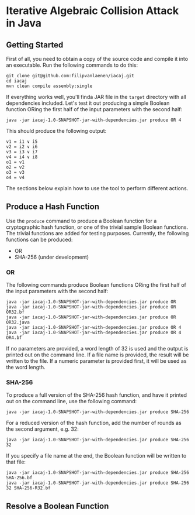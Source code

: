 # Iterative Algebraic Collision Attack in Java

## Getting Started

First of all, you need to obtain a copy of the source code and compile it into
an executable. Run the following commands to do this:

```
git clone git@github.com:filipvanlaenen/iacaj.git
cd iacaj
mvn clean compile assembly:single
```

If everything works well, you'll finda JAR file in the `target` directory with
all dependencies included. Let's test it out producing a simple Boolean function
ORing the first half of the input parameters with the second half:

```
java -jar iacaj-1.0-SNAPSHOT-jar-with-dependencies.jar produce OR 4
```

This should produce the following output:

```
v1 = i1 ∨ i5
v2 = i2 ∨ i6
v3 = i3 ∨ i7
v4 = i4 ∨ i8
o1 = v1
o2 = v2
o3 = v3
o4 = v4
```

The sections below explain how to use the tool to perform different actions.

## Produce a Hash Function

Use the `produce` command to produce a Boolean function for a cryptographic
hash function, or one of the trivial sample Boolean functions. The trivial
functions are added for testing purposes. Currently, the following functions can
be produced:

* OR
* SHA-256 (under development)

### OR

The following commands produce Boolean functions ORing the first half of the
input parameters with the second half:

```
java -jar iacaj-1.0-SNAPSHOT-jar-with-dependencies.jar produce OR
java -jar iacaj-1.0-SNAPSHOT-jar-with-dependencies.jar produce OR OR32.bf
java -jar iacaj-1.0-SNAPSHOT-jar-with-dependencies.jar produce OR OR32.java
java -jar iacaj-1.0-SNAPSHOT-jar-with-dependencies.jar produce OR 4
java -jar iacaj-1.0-SNAPSHOT-jar-with-dependencies.jar produce OR 4 OR4.bf
```

If no parameters are provided, a word length of 32 is used and the output is
printed out on the command line. If a file name is provided, the result will be
written to the file. If a numeric parameter is provided first, it will be used
as the word length. 


### SHA-256

To produce a full version of the SHA-256 hash function, and
have it printed out on the command line, use the following command:

```
java -jar iacaj-1.0-SNAPSHOT-jar-with-dependencies.jar produce SHA-256
```

For a reduced version of the hash function, add the number of rounds as the
second argument, e.g. 32:

```
java -jar iacaj-1.0-SNAPSHOT-jar-with-dependencies.jar produce SHA-256 32
```

If you specify a file name at the end, the Boolean function will be written to
that file:

```
java -jar iacaj-1.0-SNAPSHOT-jar-with-dependencies.jar produce SHA-256 SHA-256.bf
java -jar iacaj-1.0-SNAPSHOT-jar-with-dependencies.jar produce SHA-256 32 SHA-256-R32.bf
```

## Resolve a Boolean Function
